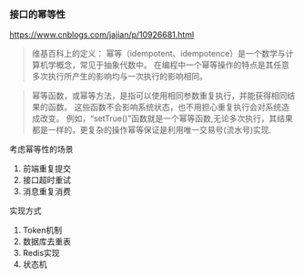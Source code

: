 ### 接口的幂等性
https://www.cnblogs.com/jajian/p/10926681.html
>维基百科上的定义：
幂等（idempotent、idempotence）是一个数学与计算机学概念，常见于抽象代数中。
在编程中一个幂等操作的特点是其任意多次执行所产生的影响均与一次执行的影响相同。

>幂等函数，或幂等方法，是指可以使用相同参数重复执行，并能获得相同结果的函数。
这些函数不会影响系统状态，也不用担心重复执行会对系统造成改变。
>例如，“setTrue()”函数就是一个幂等函数,无论多次执行，其结果都是一样的，更复杂的操作幂等保证是利用唯一交易号(流水号)实现.

考虑幂等性的场景
1. 前端重复提交
2. 接口超时重试
3. 消息重复消费

实现方式
1. Token机制
2. 数据库去重表
3. Redis实现
4. 状态机
